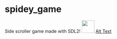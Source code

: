 # spidey_game
Side scroller game made with SDL2!
<img src="https://drive.google.com/file/d/1jkwQQJ-WK3W1h3qYbCsTJyGSH4odJNB9/view?usp=sharing" width="40" height="40" />
[Alt Text](https://drive.google.com/file/d/1jkwQQJ-WK3W1h3qYbCsTJyGSH4odJNB9/view?usp=sharing)
